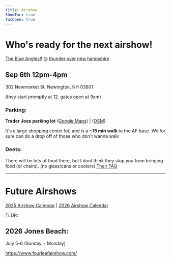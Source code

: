 ```yaml
---
title: Airshow
ShowToc: true
TocOpen: true
---
```


# Who's ready for the next airshow!

[The Blue Angles!!](https://www.youtube.com/embed/G_bYpzJ3Bfg) @ [thunder over new hampshire](https://thunderovernewhampshire.com) 

## Sep 6th 12pm-4pm

302 Newmarket St, Newington, NH 03801

(they start promptly at 12. gates open at 9am)

### Parking:

**Trader Joes parking lot** ([Google Maps](https://maps.app.goo.gl/5ScQPgNraCHZWZG19)) | ([OSM](geo:43.0930833,-70.8015556?z=17.0(Map%20Point)))

It's a large shopping center lot, and is a **~15 min walk** to the AF base.
We for sure can do a drop off of those who don't wanna walk

### Deets:

There will be lots of food there, but I dont think they stop you from bringing food (or chairs). (no glass/cans or coolers)
[Their FAQ](https://thunderovernewhampshire.com/frequently-asked-questions/)

---

# Future Airshows

[2025 Airshow Calendar](https://www.milavia.net/airshows/calendar/showdates-2025-north_america.html) | [2026 Airshow Calendar](https://www.milavia.net/airshows/calendar/showdates-2026-north_america.html)

TLDR:

## 2026 Jones Beach:

July 5-6 (Sunday + Monday)

https://www.fourleafairshow.com/